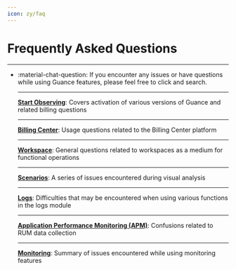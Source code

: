 ```yaml
---
icon: zy/faq
---
```

# Frequently Asked Questions

---


<div class="grid cards" markdown>

-   :material-chat-question: If you encounter any issues or have questions while using Guance features, please feel free to click and search.


    ---

    [__Start Observing__](../billing/faq/index.md): Covers activation of various versions of Guance and related billing questions

    ---

    [__Billing Center__](../billing-center/faq.md): Usage questions related to the Billing Center platform

    ---

    [__Workspace__](../management/faq.md): General questions related to workspaces as a medium for functional operations

    ---

    [__Scenarios__](../scene/faq.md): A series of issues encountered during visual analysis

    ---

    [__Logs__](../logs/faq.md): Difficulties that may be encountered when using various functions in the logs module

    ---

    [__Application Performance Monitoring (APM)__](../application-performance-monitoring/faq.md): Confusions related to RUM data collection

    ---

    [__Monitoring__](../monitoring/faq.md): Summary of issues encountered while using monitoring features

    </div>